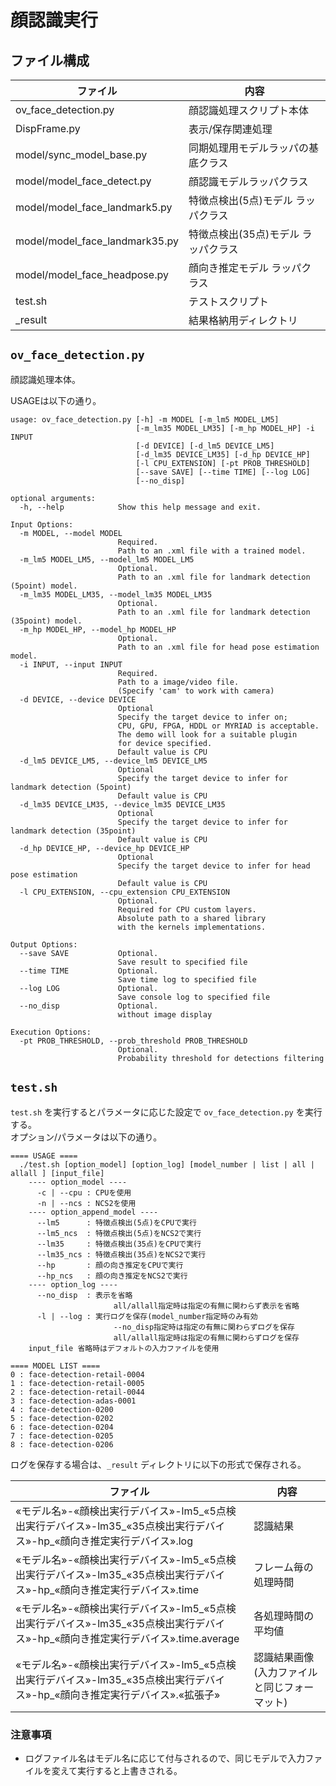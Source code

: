 # 顔認識実行

## ファイル構成

| ファイル                       | 内容                                |
|--------------------------------|-------------------------------------|
| ov_face_detection.py           | 顔認識処理スクリプト本体            |
| DispFrame.py                   | 表示/保存関連処理                   |
| model/sync_model_base.py       | 同期処理用モデルラッパの基底クラス  |
| model/model_face_detect.py     | 顔認識モデルラッパクラス            |
| model/model_face_landmark5.py  | 特徴点検出(5点)モデル ラッパクラス  |
| model/model_face_landmark35.py | 特徴点検出(35点)モデル ラッパクラス |
| model/model_face_headpose.py   | 顔向き推定モデル ラッパクラス       |
| test.sh                        | テストスクリプト                    |
| _result                        | 結果格納用ディレクトリ              |

## ``ov_face_detection.py``

顔認識処理本体。  

USAGEは以下の通り。  

```
usage: ov_face_detection.py [-h] -m MODEL [-m_lm5 MODEL_LM5]
                            [-m_lm35 MODEL_LM35] [-m_hp MODEL_HP] -i INPUT
                            [-d DEVICE] [-d_lm5 DEVICE_LM5]
                            [-d_lm35 DEVICE_LM35] [-d_hp DEVICE_HP]
                            [-l CPU_EXTENSION] [-pt PROB_THRESHOLD]
                            [--save SAVE] [--time TIME] [--log LOG]
                            [--no_disp]

optional arguments:
  -h, --help            Show this help message and exit.

Input Options:
  -m MODEL, --model MODEL
                        Required.
                        Path to an .xml file with a trained model.
  -m_lm5 MODEL_LM5, --model_lm5 MODEL_LM5
                        Optional.
                        Path to an .xml file for landmark detection (5point) model.
  -m_lm35 MODEL_LM35, --model_lm35 MODEL_LM35
                        Optional.
                        Path to an .xml file for landmark detection (35point) model.
  -m_hp MODEL_HP, --model_hp MODEL_HP
                        Optional.
                        Path to an .xml file for head pose estimation model.
  -i INPUT, --input INPUT
                        Required.
                        Path to a image/video file. 
                        (Specify 'cam' to work with camera)
  -d DEVICE, --device DEVICE
                        Optional
                        Specify the target device to infer on; 
                        CPU, GPU, FPGA, HDDL or MYRIAD is acceptable.
                        The demo will look for a suitable plugin 
                        for device specified.
                        Default value is CPU
  -d_lm5 DEVICE_LM5, --device_lm5 DEVICE_LM5
                        Optional
                        Specify the target device to infer for landmark detection (5point)
                        Default value is CPU
  -d_lm35 DEVICE_LM35, --device_lm35 DEVICE_LM35
                        Optional
                        Specify the target device to infer for landmark detection (35point)
                        Default value is CPU
  -d_hp DEVICE_HP, --device_hp DEVICE_HP
                        Optional
                        Specify the target device to infer for head pose estimation
                        Default value is CPU
  -l CPU_EXTENSION, --cpu_extension CPU_EXTENSION
                        Optional.
                        Required for CPU custom layers. 
                        Absolute path to a shared library
                        with the kernels implementations.

Output Options:
  --save SAVE           Optional.
                        Save result to specified file
  --time TIME           Optional.
                        Save time log to specified file
  --log LOG             Optional.
                        Save console log to specified file
  --no_disp             Optional.
                        without image display

Execution Options:
  -pt PROB_THRESHOLD, --prob_threshold PROB_THRESHOLD
                        Optional.
                        Probability threshold for detections filtering
```

## ``test.sh``

``test.sh`` を実行するとパラメータに応じた設定で ``ov_face_detection.py`` を実行する。  
オプション/パラメータは以下の通り。

```
==== USAGE ====
  ./test.sh [option_model] [option_log] [model_number | list | all | allall ] [input_file]
    ---- option_model ----
      -c | --cpu : CPUを使用
      -n | --ncs : NCS2を使用
    ---- option_append_model ----
      --lm5      : 特徴点検出(5点)をCPUで実行
      --lm5_ncs  : 特徴点検出(5点)をNCS2で実行
      --lm35     : 特徴点検出(35点)をCPUで実行
      --lm35_ncs : 特徴点検出(35点)をNCS2で実行
      --hp       : 顔の向き推定をCPUで実行
      --hp_ncs   : 顔の向き推定をNCS2で実行
    ---- option_log ----
      --no_disp  : 表示を省略
                       all/allall指定時は指定の有無に関わらず表示を省略
      -l | --log : 実行ログを保存(model_number指定時のみ有効
                       --no_disp指定時は指定の有無に関わらずログを保存
                       all/allall指定時は指定の有無に関わらずログを保存
    input_file 省略時はデフォルトの入力ファイルを使用
 
==== MODEL LIST ====
0 : face-detection-retail-0004
1 : face-detection-retail-0005
2 : face-detection-retail-0044
3 : face-detection-adas-0001
4 : face-detection-0200
5 : face-detection-0202
6 : face-detection-0204
7 : face-detection-0205
8 : face-detection-0206

```

ログを保存する場合は、``_result`` ディレクトリに以下の形式で保存される。

| ファイル            | 内容                                            |
|---------------------|-------------------------------------------------|
| «モデル名»\-«顔検出実行デバイス»-lm5\_«5点検出実行デバイス»-lm35\_«35点検出実行デバイス»-hp\_«顔向き推定実行デバイス».log          | 認識結果                                        |
| «モデル名»\-«顔検出実行デバイス»-lm5\_«5点検出実行デバイス»-lm35\_«35点検出実行デバイス»-hp\_«顔向き推定実行デバイス».time         | フレーム毎の処理時間                            |
| «モデル名»\-«顔検出実行デバイス»-lm5\_«5点検出実行デバイス»-lm35\_«35点検出実行デバイス»-hp\_«顔向き推定実行デバイス».time.average | 各処理時間の平均値                     |
| «モデル名»\-«顔検出実行デバイス»-lm5\_«5点検出実行デバイス»-lm35\_«35点検出実行デバイス»-hp\_«顔向き推定実行デバイス».«拡張子»     | 認識結果画像(入力ファイルと同じフォーマット)    |

### 注意事項  
- ログファイル名はモデル名に応じて付与されるので、同じモデルで入力ファイルを変えて実行すると上書きされる。  
  
